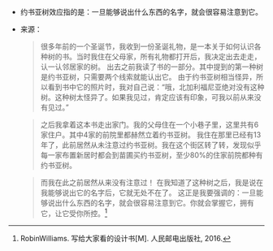 - 约书亚树效应指的是：一旦能够说出什么东西的名字，就会很容易注意到它。
- 来源：
  
  > 很多年前的一个圣诞节，我收到一份圣诞礼物，是一本关于如何认识各种树的书。当时我住在父母家，所有礼物都打开后，我决定出去走走，认一认邻居家的树。
  > 出去之前我读了书的一部分。其中提到的第一种树是约书亚树，只需要两个线索就能认出它。
  > 由于约书亚树相当怪异，所以看到书中它的照片时，我对自己说：“哦，北加利福尼亚绝对没有这种树。这种树太怪异了。如果我见过，肯定应该有印象，可我以前从来没有见过。”
  
  > 之后我拿着这本书走出家门。我的父母住在一个小巷子里，这里共有6家住户。其中4家的前院里都赫然立着约书亚树。
  > 我住在那里已经有13年了，此前居然从未注意过约书亚树。我在这个街区转了转，发现似乎每一家布置新居时都会到苗圃买约书亚树，至少80%的住家前院都种有约书亚树。
  
  > 而我在此之前居然从来没有注意过！
  > 在我知道了这种树之后，我是说在我能够说出它的名字后，它就无处不在了。
  > 这正是我要强调的：一旦能够说出什么东西的名字，就会很容易注意到它。你就会掌握它，拥有它，让它受你所控。[^约书亚树]
  
  [^约书亚树]: RobinWilliams. 写给大家看的设计书[M]. 人民邮电出版社, 2016.
